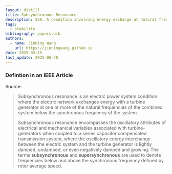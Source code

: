 ```yaml
---
layout: distill
title: Subsynchronous Resonance
description: SSR. A condition involving energy exchange at natural frequencies below the synchronous frequency.
tags:
  - stability
bibliography: papers.bib
authors:
  - name: Jinning Wang
    url: https://jinningwang.github.io
date: 2025-03-15
last_update: 2025-06-20
---
```


### Defintion in an IEEE Article

Source: <d-cite key="ieee1980subsynchronous"></d-cite>

> Subsynchronous resonance is an electric power system condition where the electric network exchanges energy with a turbine generator at one or more of the natural frequencies of the combined system below the synchronous frequency of the system.
>
> Subsynchronous resonance encompasses the oscillatory attributes of electrical and mechanical variables associated with turbine-generators when coupled to a series capacitor compensated transmission system, where the oscillatory energy interchange between the electric system and the turbine generator is lightly damped, undamped, or even negatively damped and growing.
> The terms **subsynchronous** and **supersynchronous** are used to denote frequencies below and above the synchronous frequency defined by rotor average speed.
